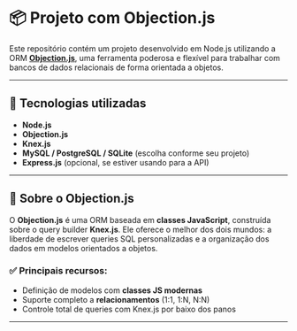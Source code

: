# 📦 Projeto com Objection.js

Este repositório contém um projeto desenvolvido em Node.js utilizando a ORM **[Objection.js](https://vincit.github.io/objection.js/)**, uma ferramenta poderosa e flexível para trabalhar com bancos de dados relacionais de forma orientada a objetos.

---

## 🚀 Tecnologias utilizadas

- **Node.js**
- **Objection.js**
- **Knex.js**
- **MySQL / PostgreSQL / SQLite** (escolha conforme seu projeto)
- **Express.js** (opcional, se estiver usando para a API)

---

## 🧠 Sobre o Objection.js

O **Objection.js** é uma ORM baseada em **classes JavaScript**, construída sobre o query builder **Knex.js**. Ele oferece o melhor dos dois mundos: a liberdade de escrever queries SQL personalizadas e a organização dos dados em modelos orientados a objetos.

### ✅ Principais recursos:

- Definição de modelos com **classes JS modernas**
- Suporte completo a **relacionamentos** (1:1, 1:N, N:N)
- Controle total de queries com Knex.js por baixo dos panos

---

